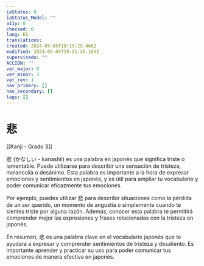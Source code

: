 ```yaml
---
iaStatus: 0
iaStatus_Model: ""
a11y: 0
checked: 0
lang: ES
translations: 
created: 2024-05-05T19:19:29.466Z
modified: 2024-05-05T19:21:26.164Z
supervisado: ""
ACCION: ""
ver_major: 0
ver_minor: 3
ver_rev: 1
nav_primary: []
nav_secondary: []
tags: []
---
```

# 悲

[[Kanji - Grado 3]]

悲 (かなしい - kanashii) es una palabra en japonés que significa triste o lamentable. Puede utilizarse para describir una sensación de tristeza, melancolía o desánimo. Esta palabra es importante a la hora de expresar emociones y sentimientos en japonés, y es útil para ampliar tu vocabulario y poder comunicar eficazmente tus emociones.

Por ejemplo, puedes utilizar 悲 para describir situaciones como la pérdida de un ser querido, un momento de angustia o simplemente cuando te sientes triste por alguna razón. Además, conocer esta palabra te permitirá comprender mejor las expresiones y frases relacionadas con la tristeza en japonés.

En resumen, 悲 es una palabra clave en el vocabulario japonés que te ayudará a expresar y comprender sentimientos de tristeza y desaliento. Es importante aprender y practicar su uso para poder comunicar tus emociones de manera efectiva en japonés.
